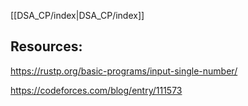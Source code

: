 [[DSA_CP/index|DSA_CP/index]]

## Resources:
https://rustp.org/basic-programs/input-single-number/

https://codeforces.com/blog/entry/111573

